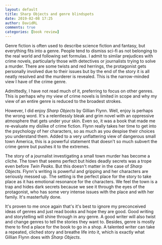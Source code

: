 ```yaml
---  
layout: default  
title: Sharp Objects and genre blindspots  
date: 2019-02-08 17:25  
author: DavidRL  
comments: true  
categories: [book review]  
---  
```

Genre fiction is often used to describe science fiction and fantasy, but everything fits into a genre. People tend to dismiss sci-fi as not belonging to the real world and following set formulas. I admit to similar prejudices with crime novels, particularly those with detectives or journalists trying to solve a murder. There are some twists and red herrings, the protagonist gets personally involved due to their issues but by the end of the story it is all neatly resolved and the murderer is revealed. This is the narrow-minded view I have of the crime genre.  

Admittedly, I have not read much of it, preferring to focus on other genres. This is perhaps why my view of crime novels is limited in scope and why my view of an entire genre is reduced to the broadest strokes.   

However, I did enjoy *Sharp Objects* by Gillian Flynn. Well, enjoy is perhaps the wrong word. It's a relentlessly bleak and grim novel with an oppressive atmosphere that gets under your skin. Even so, it was a book that made me re-evaluate my dislike of crime fiction. Flynn really takes her time to get into the psychology of her characters, so as much as you despise their choices you understand them. Added to a very unflattering view of dangerous small town America, this is a powerful statement that doesn't so much subvert the crime genre but pushes it to the extremes.  

The story of a journalist investigating a small town murder has become a cliche. The town that seems perfect but hides deadly secrets was a trope even before *Twin Peaks*. But this doesn't matter in the case of *Sharp Objects.* Flynn's writing is powerful and gripping and her characters are seriously messed up. The setting is the perfect place for the story to take place as it has emotional resonance for the characters. We feel the town is a trap and hides dark secrets because we see it through the eyes of the protagonist, who has some very intense issues with the place and with her family. It's masterfully done.  <br />  

It's proven to me once again that's it's best to ignore my preconceived ideas of genres and just read books and hope they are good. Good writing and storytelling will shine through in any genre. A good writer will also twist and change genres to tell the stories they want to. Besides, genre is mostly there to find a place for the book to go in a shop. A talented writer can take a repeated, cliched story and breathe life into it, which is exactly what Gillian Flynn does with *Sharp Objects*.<br />  



<br />  
